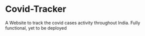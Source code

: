# Covid-Tracker
A Website to track the covid cases activity throughout India. Fully functional, yet to be deployed
